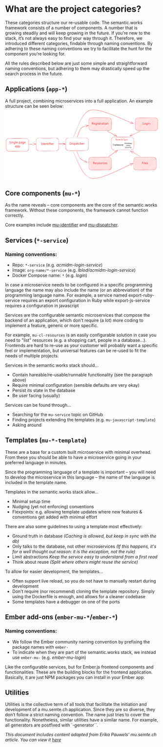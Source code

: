 # What are the project categories?
These categories structure our re-usable code. The semantic.works framework consists of a number of components. A number that is growing steadily and will keep growing in the future. If you’re new to the stack, it’s not always easy to find your way through it. Therefore, we introduced different categories, findable through naming conventions. By adhering to these naming conventions we try to facilitate the hunt for the component you’re looking for.

All the rules described below are just some simple and straightforward naming conventions, but adhering to them may drastically speed up the search process in the future.



## Applications (`app-*`)
A full project, combining microservices into a full application. An example structure can be seen below:
![A flow chart. Single Page App points to Identifier, Identifier to Dispatcher. Dispatcher points to 4 differently coloured blocks: they say Registration, Login, Resources, and Files. These all point towards a regular coloured block in between them. This block says Store & Sync, and it contains a Triplestore header, under which Ontology, Delta and Security are noted](../../assets/simple-mental-model-advanced.excalidraw.svg)

## Core components (`mu-*`)
As the name reveals – core components are the core of the semantic.works framework. Without these components, the framework cannot function correctly.

Core examples include [mu-identifier](https://github.com/mu-semtech/mu-identifier) and [mu-dispatcher](https://github.com/mu-semtech/mu-dispatcher).


## Services (`*-service`)
### Naming conventions:
- Repo: `*-service` (e.g. *acmidm-login-service*)
- Image: `org-name/*-service` (e.g. *lblod/acmidm-login-service*)
- Docker Compose name: `*` (e.g. *login*)

In case a microservice needs to be configured in a specific programming language the name may also include the name (or an abbreviation) of the programming language name. For example, a service named export-ruby-service requires an export configuration in Ruby while export-js-service requires a configuration in javascript


Services are the configurable semantic microservices that compose the backend of an application, which don't require (a lot) more coding to implement a feature, generic or more specific.

For example, `mu-cl-resources` is an easily configurable solution in case you need to "list" resources (e.g. a shopping cart, people in a database...). Frontends are hard to re-use as your customer will probably want a specific feel or implementation, but universal features can be re-used to fit the needs of multiple projects.

Services in the semantic.works stack should...
- Contain hareable/re-usable/runnable functionality (see the paragraph above)
- Require minimal configuration (sensible defaults are very okay)
- Persist its state in the database
- Be user facing (usually)


Services can be found through...
- Searching for the `mu-service` topic on GitHub
- Finding projects extending the templates (e.g. `mu-javascript-template`)
- Asking around



## Templates (`mu-*-template`)
These are a base for a custom built microservice with minimal overhead. From these you should be able to have a microservice going in your preferred language in minutes.

Since the programming language of a template is important – you will need to develop the microservice in this language – the name of the language is included in the template name.

Templates in the semantic.works stack allow...
- Minimal setup time
- Nudging (yet not enforcing) conventions
- Flexpoints: e.g. allowing template updates where new features & conventions get added with minimal effort 

There are also some guidelines to using a template most effectively:
- Ground truth in database
    *(Caching is allowed, but keep in sync with the db)*
- Only talks to the database, not other microservices
    *(If this happens, it's for a well thought out reason: it is the exception, not the rule)*
- Limit abstractions
    *Keep the service easy to understand from a first read*
- Think about reuse
    *(Split where others might reuse the service)*


To allow for easier development, the templates...
- Often support live reload, so you do not have to manually restart during development
- Don't require (nor recommend) cloning the template repository. Simply using the Dockerfile is enough, and allows for a cleaner codebase
- Some templates have a debugger on one of the ports


## Ember add-ons (`ember-mu-*`/`ember-*`)
### Naming conventions:
- We follow the Ember community naming convention by prefixing the package names with `ember-`
- To indicate when they are part of the semantic.works stack, we instead use `ember-mu-` (e.g. *ember-mu-login*)

Like the configurable services, but for Ember.js frontend components and functionalities. These are the building blocks for the frontend application. Basically, it are just NPM packages you can install in your Ember app. 

## Utilities
Utilities is the collective term of all tools that facilitate the initiation and development of a mu.semte.ch application. Since they are so diverse, they don’t follow a strict naming convention. The name just tries to cover the functionality. Nonetheless, similar utilities have a similar name. For example, all generators are postfixed with `-generator``.



*This document includes content adapted from Erika Pauwels' mu.semte.ch article. You can view it [here](https://mu.semte.ch/2017/06/22/find-your-way-through-the-stack/)*

